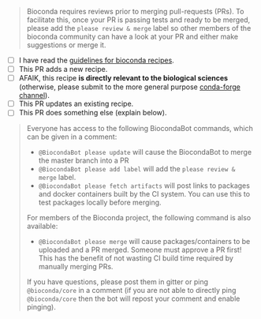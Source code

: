 > Bioconda requires reviews prior to merging pull-requests (PRs). To facilitate this, once your PR is passing tests and ready to be merged, please add the `please review & merge` label so other members of the bioconda community can have a look at your PR and either make suggestions or merge it.

* [ ] I have read the [guidelines for bioconda recipes](https://bioconda.github.io/contributor/guidelines.html).
* [ ] This PR adds a new recipe.
* [ ] AFAIK, this recipe **is directly relevant to the biological sciences** (otherwise, please submit to the more general purpose [conda-forge channel](https://conda-forge.org/docs/)).
* [ ] This PR updates an existing recipe.
* [ ] This PR does something else (explain below).

> Everyone has access to the following BiocondaBot commands, which can be given in a comment:
>
>  * `@BiocondaBot please update` will cause the BiocondaBot to merge the master branch into a PR
>  * `@BiocondaBot please add label` will add the `please review & merge` label.
>  * `@BiocondaBot please fetch artifacts` will post links to packages and docker containers built by the CI system. You can use this to test packages locally before merging.
>
> For members of the Bioconda project, the following command is also available:
>
>  * `@BiocondaBot please merge` will cause packages/containers to be uploaded and a PR merged. Someone must approve a PR first! This has the benefit of not wasting CI build time required by manually merging PRs.
>
> If you have questions, please post them in gitter or ping `@bioconda/core` in a comment (if you are not able to directly ping `@bioconda/core` then the bot will repost your comment and enable pinging).
